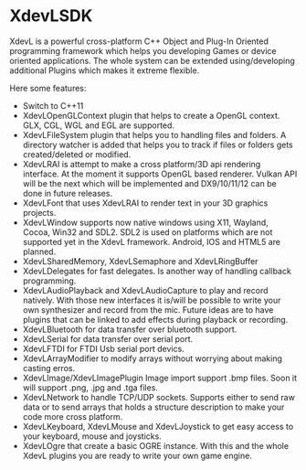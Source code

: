 # XdevLSDK
XdevL is a powerful cross-platform C++ Object and Plug-In Oriented programming framework which helps you developing 
Games or device oriented applications. The whole system can be extended using/developing additional Plugins which
makes it extreme flexible.

Here some features:

* Switch to C++11
* XdevLOpenGLContext plugin that helps to create a OpenGL context. GLX, CGL, WGL and EGL are supported.
* XdevLFileSystem plugin that helps you to handling files and folders. A directory watcher is added that helps you to track if files or folders gets created/deleted or modified.
* XdevLRAI is attempt to make a cross platform/3D api rendering interface. At the moment it supports OpenGL based renderer. Vulkan API will be the next which will be implemented and DX9/10/11/12 can be done in future releases.
* XdevLFont that uses XdevLRAI to render text in your 3D graphics projects.
* XdevLWindow supports now native windows using X11, Wayland, Cocoa, Win32 and SDL2. SDL2 is used on platforms which are not supported yet in the XdevL framework. Android, IOS and HTML5 are planned.
* XdevLSharedMemory, XdevLSemaphore and XdevLRingBuffer
* XdevLDelegates for fast delegates. Is another way of handling callback programming.
* XdevLAudioPlayback and XdevLAudioCapture to play and record natively. With those new interfaces it is/will be possible to write your own synthesizer and record from the mic. Future ideas are to have plugins that can be linked to add effects during playback or recording.
* XdevLBluetooth for data transfer over bluetooth support.
* XdevLSerial for data transfer over serial port.
* XdevLFTDI for FTDI Usb serial port devics.
* XdevLArrayModifier to modify arrays without worrying about making casting erros.
* XdevLImage/XdevLImagePlugin Image import support .bmp files. Soon it will support .png, .jpg and .tga files.
* XdevLNetwork to handle TCP/UDP sockets. Supports either to send raw data or to send arrays that holds a structure description to make your code more cross platform. 
* XdevLKeyboard, XdevLMouse and XdevLJoystick to get easy access to your keyboard, mouse and joysticks.
* XdevLOgre that create a basic OGRE instance. With this and the whole XdevL plugins you are ready to write your own game engine.